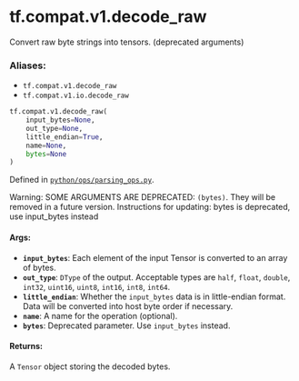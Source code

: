 <div itemscope itemtype="http://developers.google.com/ReferenceObject">
<meta itemprop="name" content="tf.compat.v1.decode_raw" />
<meta itemprop="path" content="Stable" />
</div>

# tf.compat.v1.decode_raw

Convert raw byte strings into tensors. (deprecated arguments)

### Aliases:

* `tf.compat.v1.decode_raw`
* `tf.compat.v1.io.decode_raw`

``` python
tf.compat.v1.decode_raw(
    input_bytes=None,
    out_type=None,
    little_endian=True,
    name=None,
    bytes=None
)
```



Defined in [`python/ops/parsing_ops.py`](/code/stable/tensorflow/python/ops/parsing_ops.py).

<!-- Placeholder for "Used in" -->

Warning: SOME ARGUMENTS ARE DEPRECATED: `(bytes)`. They will be removed in a future version.
Instructions for updating:
bytes is deprecated, use input_bytes instead

#### Args:


* <b>`input_bytes`</b>:   Each element of the input Tensor is converted to an array of bytes.
* <b>`out_type`</b>:   `DType` of the output. Acceptable types are `half`, `float`, `double`,
  `int32`, `uint16`, `uint8`, `int16`, `int8`, `int64`.
* <b>`little_endian`</b>:   Whether the `input_bytes` data is in little-endian format. Data will be
  converted into host byte order if necessary.
* <b>`name`</b>: A name for the operation (optional).
* <b>`bytes`</b>: Deprecated parameter. Use `input_bytes` instead.


#### Returns:

A `Tensor` object storing the decoded bytes.
